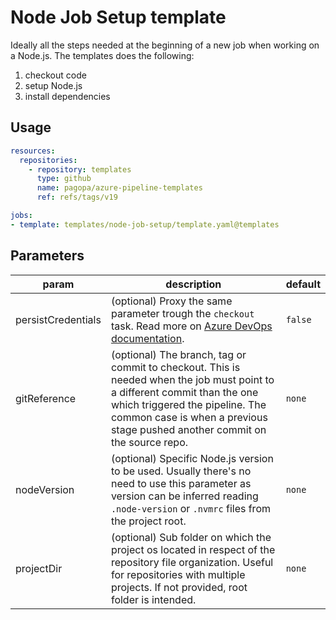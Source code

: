 # Node Job Setup template

Ideally all the steps needed at the beginning of a new job when working on a Node.js. The templates does the following:

1. checkout code
1. setup Node.js
1. install dependencies

## Usage

```yaml
resources:
  repositories:
    - repository: templates
      type: github
      name: pagopa/azure-pipeline-templates
      ref: refs/tags/v19

jobs:
- template: templates/node-job-setup/template.yaml@templates 
```

## Parameters

|param|description|default|
|-|-|-|
|persistCredentials|(optional) Proxy the same parameter trough the `checkout` task. Read more on [Azure DevOps documentation](https://docs.microsoft.com/en-us/azure/devops/pipelines/yaml-schema?view=azure-devops&tabs=schema%2Cparameter-schema#checkout). |`false`|
|gitReference|(optional) The branch, tag or commit to checkout. This is needed when the job must point to a different commit than the one which triggered the pipeline. The common case is when a previous stage pushed another commit on the source repo. |`none`|
|nodeVersion|(optional) Specific Node.js version to be used. Usually there's no need to use this parameter as version can be inferred reading `.node-version` or `.nvmrc` files from the project root. |`none`|
|projectDir|(optional) Sub folder on which the project os located in respect of the repository file organization. Useful for repositories with multiple projects. If not provided, root folder is intended. |`none`|





